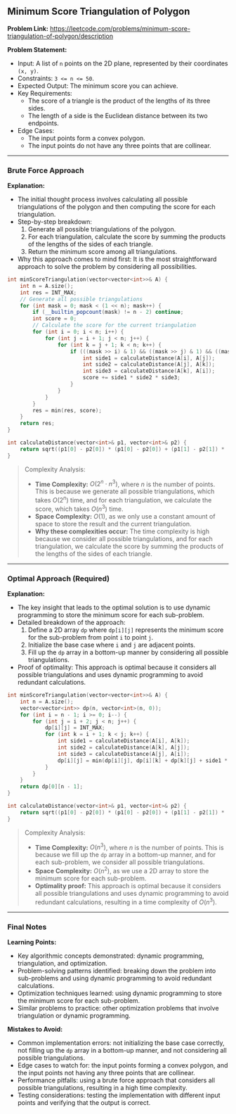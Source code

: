 ## Minimum Score Triangulation of Polygon

**Problem Link:** https://leetcode.com/problems/minimum-score-triangulation-of-polygon/description

**Problem Statement:**
- Input: A list of `n` points on the 2D plane, represented by their coordinates `(x, y)`.
- Constraints: `3 <= n <= 50`.
- Expected Output: The minimum score you can achieve.
- Key Requirements:
  - The score of a triangle is the product of the lengths of its three sides.
  - The length of a side is the Euclidean distance between its two endpoints.
- Edge Cases:
  - The input points form a convex polygon.
  - The input points do not have any three points that are collinear.

---

### Brute Force Approach

**Explanation:**
- The initial thought process involves calculating all possible triangulations of the polygon and then computing the score for each triangulation.
- Step-by-step breakdown:
  1. Generate all possible triangulations of the polygon.
  2. For each triangulation, calculate the score by summing the products of the lengths of the sides of each triangle.
  3. Return the minimum score among all triangulations.
- Why this approach comes to mind first: It is the most straightforward approach to solve the problem by considering all possibilities.

```cpp
int minScoreTriangulation(vector<vector<int>>& A) {
    int n = A.size();
    int res = INT_MAX;
    // Generate all possible triangulations
    for (int mask = 0; mask < (1 << n); mask++) {
        if (__builtin_popcount(mask) != n - 2) continue;
        int score = 0;
        // Calculate the score for the current triangulation
        for (int i = 0; i < n; i++) {
            for (int j = i + 1; j < n; j++) {
                for (int k = j + 1; k < n; k++) {
                    if (((mask >> i) & 1) && ((mask >> j) & 1) && ((mask >> k) & 1)) {
                        int side1 = calculateDistance(A[i], A[j]);
                        int side2 = calculateDistance(A[j], A[k]);
                        int side3 = calculateDistance(A[k], A[i]);
                        score += side1 * side2 * side3;
                    }
                }
            }
        }
        res = min(res, score);
    }
    return res;
}

int calculateDistance(vector<int>& p1, vector<int>& p2) {
    return sqrt((p1[0] - p2[0]) * (p1[0] - p2[0]) + (p1[1] - p2[1]) * (p1[1] - p2[1]));
}
```

> Complexity Analysis:
> - **Time Complexity:** $O(2^n \cdot n^3)$, where $n$ is the number of points. This is because we generate all possible triangulations, which takes $O(2^n)$ time, and for each triangulation, we calculate the score, which takes $O(n^3)$ time.
> - **Space Complexity:** $O(1)$, as we only use a constant amount of space to store the result and the current triangulation.
> - **Why these complexities occur:** The time complexity is high because we consider all possible triangulations, and for each triangulation, we calculate the score by summing the products of the lengths of the sides of each triangle.

---

### Optimal Approach (Required)

**Explanation:**
- The key insight that leads to the optimal solution is to use dynamic programming to store the minimum score for each sub-problem.
- Detailed breakdown of the approach:
  1. Define a 2D array `dp` where `dp[i][j]` represents the minimum score for the sub-problem from point `i` to point `j`.
  2. Initialize the base case where `i` and `j` are adjacent points.
  3. Fill up the `dp` array in a bottom-up manner by considering all possible triangulations.
- Proof of optimality: This approach is optimal because it considers all possible triangulations and uses dynamic programming to avoid redundant calculations.

```cpp
int minScoreTriangulation(vector<vector<int>>& A) {
    int n = A.size();
    vector<vector<int>> dp(n, vector<int>(n, 0));
    for (int i = n - 1; i >= 0; i--) {
        for (int j = i + 2; j < n; j++) {
            dp[i][j] = INT_MAX;
            for (int k = i + 1; k < j; k++) {
                int side1 = calculateDistance(A[i], A[k]);
                int side2 = calculateDistance(A[k], A[j]);
                int side3 = calculateDistance(A[j], A[i]);
                dp[i][j] = min(dp[i][j], dp[i][k] + dp[k][j] + side1 * side2 * side3);
            }
        }
    }
    return dp[0][n - 1];
}

int calculateDistance(vector<int>& p1, vector<int>& p2) {
    return sqrt((p1[0] - p2[0]) * (p1[0] - p2[0]) + (p1[1] - p2[1]) * (p1[1] - p2[1]));
}
```

> Complexity Analysis:
> - **Time Complexity:** $O(n^3)$, where $n$ is the number of points. This is because we fill up the `dp` array in a bottom-up manner, and for each sub-problem, we consider all possible triangulations.
> - **Space Complexity:** $O(n^2)$, as we use a 2D array to store the minimum score for each sub-problem.
> - **Optimality proof:** This approach is optimal because it considers all possible triangulations and uses dynamic programming to avoid redundant calculations, resulting in a time complexity of $O(n^3)$.

---

### Final Notes

**Learning Points:**
- Key algorithmic concepts demonstrated: dynamic programming, triangulation, and optimization.
- Problem-solving patterns identified: breaking down the problem into sub-problems and using dynamic programming to avoid redundant calculations.
- Optimization techniques learned: using dynamic programming to store the minimum score for each sub-problem.
- Similar problems to practice: other optimization problems that involve triangulation or dynamic programming.

**Mistakes to Avoid:**
- Common implementation errors: not initializing the base case correctly, not filling up the `dp` array in a bottom-up manner, and not considering all possible triangulations.
- Edge cases to watch for: the input points forming a convex polygon, and the input points not having any three points that are collinear.
- Performance pitfalls: using a brute force approach that considers all possible triangulations, resulting in a high time complexity.
- Testing considerations: testing the implementation with different input points and verifying that the output is correct.